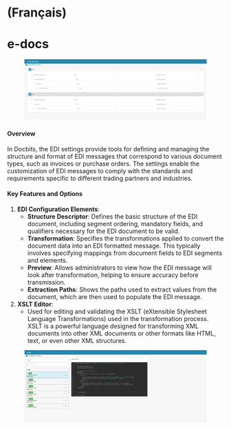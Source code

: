 
# (Français)

# e-docs

<figure><img src="../../../../../.gitbook/assets/Bildschirmfoto 2024-05-08 um 09.49.21.png" alt=""><figcaption></figcaption></figure>

#### Overview

In Docbits, the EDI settings provide tools for defining and managing the structure and format of EDI messages that correspond to various document types, such as invoices or purchase orders. The settings enable the customization of EDI messages to comply with the standards and requirements specific to different trading partners and industries.

#### Key Features and Options

1. **EDI Configuration Elements**:
   * **Structure Descriptor**: Defines the basic structure of the EDI document, including segment ordering, mandatory fields, and qualifiers necessary for the EDI document to be valid.
   * **Transformation**: Specifies the transformations applied to convert the document data into an EDI formatted message. This typically involves specifying mappings from document fields to EDI segments and elements.
   * **Preview**: Allows administrators to view how the EDI message will look after transformation, helping to ensure accuracy before transmission.
   * **Extraction Paths**: Shows the paths used to extract values from the document, which are then used to populate the EDI message.
2. **XSLT Editor**:
   * Used for editing and validating the XSLT (eXtensible Stylesheet Language Transformations) used in the transformation process. XSLT is a powerful language designed for transforming XML documents into other XML documents or other formats like HTML, text, or even other XML structures.

<figure><img src="../../../../../.gitbook/assets/Bildschirmfoto 2024-05-08 um 09.49.59.png" alt=""><figcaption></figcaption></figure>
